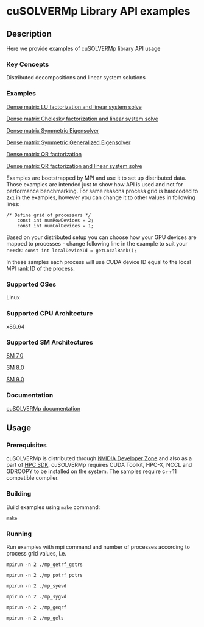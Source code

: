 # cuSOLVERMp Library API examples

## Description 

Here we provide examples of cuSOLVERMp library API usage

### Key Concepts

Distributed decompositions and linear system solutions

### Examples

[Dense matrix LU factorization and linear system solve](mp_getrf_getrs.c)

[Dense matrix Cholesky factorization and linear system solve](mp_potrf_potrs.c)

[Dense matrix Symmetric Eigensolver](mp_syevd.c)

[Dense matrix Symmetric Generalized Eigensolver](mp_sygvd.c)

[Dense matrix QR factorization](mp_geqrf.c)

[Dense matrix QR factorization and linear system solve](mp_gels.c)

Examples are bootstrapped by MPI and use it to set up distributed data. Those examples are intended just to show how API is used and not for performance benchmarking. For same reasons process grid is hardcoded to `2x1` in the examples, however you can change it to other values in following lines:
```
/* Define grid of processors */
    const int numRowDevices = 2;
    const int numColDevices = 1;
```

Based on your distributed setup you can choose how your GPU devices are mapped to processes - change following line in the example to suit your needs:
`const int localDeviceId = getLocalRank();`

In these samples each process will use CUDA device ID equal to the local MPI rank ID of the process.

### Supported OSes

Linux

### Supported CPU Architecture

x86_64

### Supported SM Architectures

[SM 7.0 ](https://developer.nvidia.com/cuda-gpus)

[SM 8.0 ](https://developer.nvidia.com/cuda-gpus)

[SM 9.0 ](https://developer.nvidia.com/cuda-gpus)

### Documentation

[cuSOLVERMp documentation](https://docs.nvidia.com/cuda/cusolvermp/index.html)

## Usage

### Prerequisites

cuSOLVERMp is distributed through [NVIDIA Developer Zone](https://developer.nvidia.com/cusolvermp) and also as a part of [HPC SDK](https://developer.nvidia.com/hpc-sdk). cuSOLVERMp requires CUDA Toolkit, HPC-X, NCCL and GDRCOPY to be installed on the system. The samples require c++11 compatible compiler. 

### Building

Build examples using `make` command:

`make`

### Running

Run examples with mpi command and number of processes according to process grid values, i.e.

`mpirun -n 2 ./mp_getrf_getrs`

`mpirun -n 2 ./mp_potrf_potrs`

`mpirun -n 2 ./mp_syevd`

`mpirun -n 2 ./mp_sygvd`

`mpirun -n 2 ./mp_geqrf`

`mpirun -n 2 ./mp_gels`
